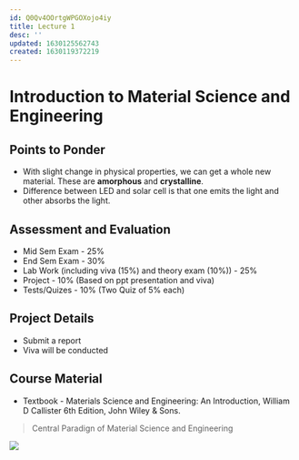 ```yaml
---
id: Q0Qv4OOrtgWPGOXojo4iy
title: Lecture 1
desc: ''
updated: 1630125562743
created: 1630119372219
---
```


# Introduction to Material Science and Engineering

## Points to Ponder
* With slight change in physical properties, we can get a whole new material. These are **amorphous** and **crystalline**.
* Difference between LED and solar cell is that one emits the light and other absorbs the light.

## Assessment and Evaluation
* Mid Sem Exam - 25%
* End Sem Exam - 30%
* Lab Work (including viva (15%) and theory exam (10%)) - 25%
* Project - 10% (Based on ppt presentation and viva)
* Tests/Quizes - 10% (Two Quiz of 5% each)

## Project Details
* Submit a report
* Viva will be conducted

## Course Material
* Textbook - Materials Science and Engineering: An Introduction, William D Callister 6th Edition, John Wiley & Sons.

> Central Paradign of Material Science and Engineering

![](/assets/images/2021-08-28-10-09-21.png)